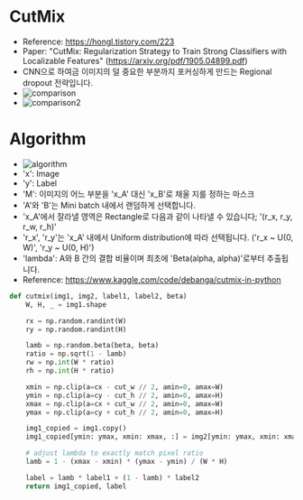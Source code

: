 # CutMix
- Reference: https://hongl.tistory.com/223
- Paper: "CutMix: Regularization Strategy to Train Strong Classifiers
with Localizable Features" (https://arxiv.org/pdf/1905.04899.pdf)
- CNN으로 하여금 이미지의 덜 중요한 부분까지 포커싱하게 만드는 Regional dropout 전략입니다.
- ![comparison](https://img1.daumcdn.net/thumb/R1280x0/?scode=mtistorymax&fname=https%3A%2F%2Fblog.kakaocdn.net%2Fdn%2Fs9x0c%2Fbtq6VqMQBAE%2FMOL14qR9itAs2UHmYwyStK%2Fimg.png)
- ![comparison2](https://img1.daumcdn.net/thumb/R1280x0/?scode=mtistorymax&fname=https%3A%2F%2Fblog.kakaocdn.net%2Fdn%2F8R1sq%2Fbtq6ZUF1oXo%2F3dwTG1nxOpJGP7eXkQOLF1%2Fimg.png)

# Algorithm
<!-- - ![formula](https://img1.daumcdn.net/thumb/R1280x0/?scode=mtistorymax&fname=https%3A%2F%2Fblog.kakaocdn.net%2Fdn%2F1Yv3f%2Fbtq6ZQDEnDb%2FUII5WjOOh3Hk2KKnAq3n21%2Fimg.png) -->
- ![algorithm](https://img1.daumcdn.net/thumb/R1280x0/?scode=mtistorymax&fname=https%3A%2F%2Fblog.kakaocdn.net%2Fdn%2FdtFiKV%2Fbtq6Vin5EhK%2FGXymes556bXRpkLTR7Mr40%2Fimg.png)
- 'x': Image
- 'y': Label
- 'M': 이미지의 어느 부분을 'x_A' 대신 'x_B'로 채울 지를 정하는 마스크
- 'A'와 'B'는 Mini batch 내에서 랜덤하게 선택합니다.
- 'x_A'에서 잘라낼 영역은 Rectangle로 다음과 같이 나타낼 수 있습니다; '(r_x, r_y, r_w, r_h)'
- 'r_x', 'r_y'는 'x_A' 내에서 Uniform distribution에 따라 선택됩니다. ('r_x ~ U(0, W)', 'r_y ~ U(0, H)')
- 'lambda': A와 B 간의 결합 비율이며 최초에 'Beta(alpha, alpha)'로부터 추출됩니다.
- Reference: https://www.kaggle.com/code/debanga/cutmix-in-python
```python
def cutmix(img1, img2, label1, label2, beta)
    W, H, _ = img1.shape

    rx = np.random.randint(W)
    ry = np.random.randint(H)

    lamb = np.random.beta(beta, beta)
    ratio = np.sqrt(1 - lamb)
    rw = np.int(W * ratio)
    rh = np.int(H * ratio)

    xmin = np.clip(a=cx - cut_w // 2, amin=0, amax=W)
    ymin = np.clip(a=cy - cut_h // 2, amin=0, amax=H)
    xmax = np.clip(a=cx + cut_w // 2, amin=0, amax=W)
    ymax = np.clip(a=cy + cut_h // 2, amin=0, amax=H)

    img1_copied = img1.copy()
    img1_copied[ymin: ymax, xmin: xmax, :] = img2[ymin: ymax, xmin: xmax, :]

    # adjust lambda to exactly match pixel ratio
    lamb = 1 - (xmax - xmin) * (ymax - ymin) / (W * H)

    label = lamb * label1 + (1 - lamb) * label2
    return img1_copied, label
```